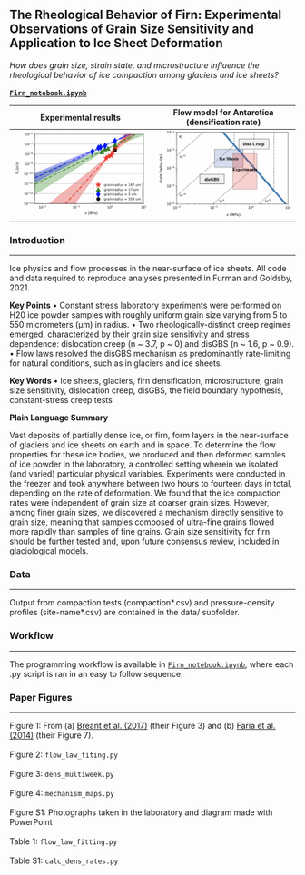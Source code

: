 ## The Rheological Behavior of Firn: Experimental Observations of Grain Size Sensitivity and Application to Ice Sheet Deformation

*How does grain size, strain state, and microstructure influence the rheological behavior of ice compaction among glaciers and ice sheets?*

**[`Firn_notebook.ipynb`](https://nbviewer.jupyter.org/github/daniel-furman/Furman-and-Goldsby/blob/master/Firn_notebook.ipynb)**

 
Experimental results | Flow model for Antarctica (densification rate)
:-------------------------------------------:|:------------------------------:
![](data/exp-interv.png) | ![](data/map.png)


### Introduction

---

Ice physics and flow processes in the near-surface of ice sheets. All code and data required to reproduce analyses presented in Furman and Goldsby, 2021.


**Key Points**
•	Constant stress laboratory experiments were performed on H20 ice powder samples with roughly uniform grain size varying from 5 to 550 micrometers (µm) in radius. 
•	Two rheologically-distinct creep regimes emerged, characterized by their grain size sensitivity and stress dependence: dislocation creep (n ~ 3.7, p ~ 0) and disGBS (n ~ 1.6, p ~ 0.9). 
•	Flow laws resolved the disGBS mechanism as predominantly rate-limiting for natural conditions, such as in glaciers and ice sheets.  


**Key Words** 
•	Ice sheets, glaciers, firn densification, microstructure, grain size sensitivity, dislocation creep, disGBS, the field boundary hypothesis, constant-stress creep tests

**Plain Language Summary** 

Vast deposits of partially dense ice, or firn, form layers in the near-surface of glaciers and ice sheets on earth and in space. To determine the flow properties for these ice bodies, we produced and then deformed samples of ice powder in the laboratory, a controlled setting wherein we isolated (and varied) particular physical variables. Experiments were conducted in the freezer and took anywhere between two hours to fourteen days in total, depending on the rate of deformation. We found that the ice compaction rates were independent of grain size at coarser grain sizes. However, among finer grain sizes, we discovered a mechanism directly sensitive to grain size, meaning that samples composed of ultra-fine grains flowed more rapidly than samples of fine grains. Grain size sensitivity for firn should be further tested and, upon future consensus review, included in glaciological models.


### Data

---

Output from compaction tests (compaction*.csv) and pressure-density profiles (site-name*.csv) are contained in the data/ subfolder. 

### Workflow

---

The programming workflow is available in [`Firn_notebook.ipynb`](https://nbviewer.jupyter.org/github/daniel-furman/Furman-and-Goldsby/blob/master/Firn_notebook.ipynb), where each .py script is ran in an easy to follow sequence.


### Paper Figures

---

Figure 1: From (a) [Breant et al. (2017)](https://doi.org/10.5194/cp-13-833-2017) (their Figure 3) and (b) [Faria et al. (2014)](https://doi.org/10.1016/j.jsg.2013.11.003) (their Figure 7). <br><br>
Figure 2: `flow_law_fiting.py` <br><br>
Figure 3: `dens_multiweek.py` <br><br>
Figure 4: `mechanism_maps.py` <br><br>
Figure S1: Photographs taken in the laboratory and diagram made with PowerPoint <br><br>
Table 1: `flow_law_fitting.py` <br><br>
Table S1: `calc_dens_rates.py` <br><br>


